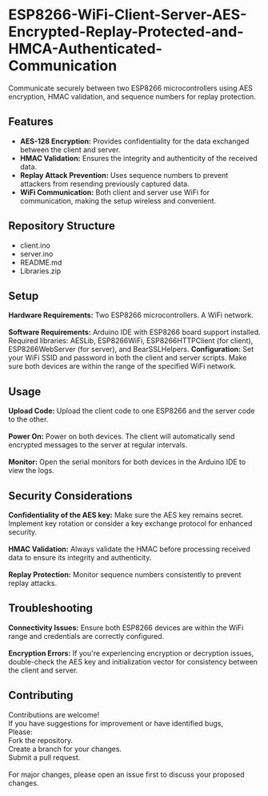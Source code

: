 # ESP8266-WiFi-Client-Server-AES-Encrypted-Replay-Protected-and-HMCA-Authenticated-Communication
Communicate securely between two ESP8266 microcontrollers using AES encryption, HMAC validation, and sequence numbers for replay protection.

<H2>Features</H2>
<ul>
<li><b>AES-128 Encryption:</b> Provides confidentiality for the data exchanged between the client and server.</li>
<li><b>HMAC Validation:</b> Ensures the integrity and authenticity of the received data.</li>
<li><b>Replay Attack Prevention:</b> Uses sequence numbers to prevent attackers from resending previously captured data.</li>
<li><b>WiFi Communication:</b> Both client and server use WiFi for communication, making the setup wireless and convenient.</li>
</ul>

<H2>Repository Structure</H2>
<ul>
  <li>client.ino</li>
  <li>server.ino</li>
  <li>README.md</li>
  <li>Libraries.zip</li>
</ul>

<H2>Setup</H2>
<b>Hardware Requirements:</b>
Two ESP8266 microcontrollers.
A WiFi network.
<br><br>
<b>Software Requirements:</b>
Arduino IDE with ESP8266 board support installed.
Required libraries: AESLib, ESP8266WiFi, ESP8266HTTPClient (for client), ESP8266WebServer (for server), and BearSSLHelpers.
<b>Configuration:</b>
Set your WiFi SSID and password in both the client and server scripts.
Make sure both devices are within the range of the specified WiFi network.

<H2>Usage</H2>
<b>Upload Code:</b>
Upload the client code to one ESP8266 and the server code to the other.
<br><br>
<b>Power On:</b>
Power on both devices. The client will automatically send encrypted messages to the server at regular intervals.
<br><br>
<b>Monitor:</b>
Open the serial monitors for both devices in the Arduino IDE to view the logs.

<H2>Security Considerations</H2>
<b>Confidentiality of the AES key:</b> Make sure the AES key remains secret. Implement key rotation or consider a key exchange protocol for enhanced security.
<br><br>
<b>HMAC Validation:</b> Always validate the HMAC before processing received data to ensure its integrity and authenticity.
<br><br>
<b>Replay Protection:</b> Monitor sequence numbers consistently to prevent replay attacks.

<H2>Troubleshooting</H2>
<b>Connectivity Issues:</b> Ensure both ESP8266 devices are within the WiFi range and credentials are correctly configured.
<br><br>
<b>Encryption Errors:</b> If you're experiencing encryption or decryption issues, double-check the AES key and initialization vector for consistency between the client and server.

<H2>Contributing</H2>
Contributions are welcome!<br>
If you have suggestions for improvement or have identified bugs,<br>
Please:<br>
Fork the repository.<br>
Create a branch for your changes.<br>
Submit a pull request.<br><br>
For major changes, please open an issue first to discuss your proposed changes.
